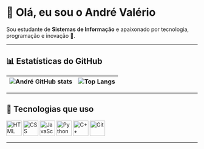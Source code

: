 # 👋 Olá, eu sou o André Valério

Sou estudante de **Sistemas de Informação** e apaixonado por tecnologia, programação e inovação 🚀.

---

## 📊 Estatísticas do GitHub

| ![André GitHub stats](https://github-readme-stats.vercel.app/api?username=BugHunterAV&show_icons=true&theme=dracula) | ![Top Langs](https://github-readme-stats.vercel.app/api/top-langs/?username=BugHunterAV&layout=compact&theme=dracula) |
| --- | --- |

---

## 🚀 Tecnologias que uso

<p align="left">
  <img alt="HTML" height="40" width="40" src="https://cdn.jsdelivr.net/gh/devicons/devicon/icons/html5/html5-original.svg">
  <img alt="CSS" height="40" width="40" src="https://cdn.jsdelivr.net/gh/devicons/devicon/icons/css3/css3-original.svg">
  <img alt="JavaScript" height="40" width="40" src="https://cdn.jsdelivr.net/gh/devicons/devicon/icons/javascript/javascript-original.svg">
  <img alt="Python" height="40" width="40" src="https://cdn.jsdelivr.net/gh/devicons/devicon/icons/python/python-original.svg">
  <img alt="C++" height="40" width="40" src="https://cdn.jsdelivr.net/gh/devicons/devicon/icons/cplusplus/cplusplus-original.svg">
  <img alt="Git" height="40" width="40" src="https://cdn.jsdelivr.net/gh/devicons/devicon/icons/git/git-original.svg">
</p>

---


